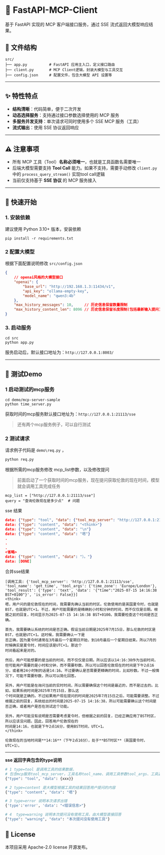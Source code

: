# 🚀 FastAPI-MCP-Client

基于 FastAPI 实现的 MCP 客户端接口服务，通过 SSE 流式返回大模型响应结果。

## 📁 文件结构

```
src/
├── app.py          # FastAPI 应用主入口，定义接口路由
├── client.py       # MCP Client逻辑，封装大模型与工具交互
├── config.json     # 配置文件，包含大模型 API 设置等
```

---

## ✨ 特性特点

- **结构清晰**：代码简单，便于二次开发
- **动态选择服务**：支持通过接口参数选择使用的 MCP 服务
- **多服务并发支持**：单次请求可同时使用多个 SSE MCP 服务（工具）
- **流式输出**：使用 SSE 协议返回响应

---

## ⚠️ 注意事项

- 所有 MCP 工具（Tool）**名称必须唯一**，也就是工具函数名需要唯一
- 后端大模型需要支持 **Tool Call** 能力。如果不支持，需要手动修改 `client.py` 中的 `process_query_stream()` 实现tool call逻辑
- 当前仅支持基于 **SSE 协议** 的 MCP 服务接入

---

## 🚀 快速开始

### 1. 安装依赖

建议使用 Python 3.10+ 版本，安装依赖

```
pip install -r requirements.txt
```

### 2 配置大模型

根据下面配置说明修改 `src/config.json`

```json
{
    // openai风格的大模型接口
    "openai": {
        "base_url": "http://192.168.1.3:11434/v1",
        "api_key": "ollama-empty-key",
        "model_name": "qwen3:4b"
    },
    "max_history_messages": 10,		// 历史信息保留数量限制
    "max_history_content_len": 8096	// 历史信息保留长度限制(包括最新输入提问)
}
```

### 3. 启动服务

```
cd src
python app.py
```

服务启动后，默认接口地址为：`http://127.0.0.1:8003/`

---

## 🧪 测试Demo

### 1 启动测试的mcp服务

```
cd demo/mcp-server-sample
python time_server.py
```

获取时间的mcp服务默认接口地址为：`http://127.0.0.1:21113/sse`

> 还有两个mcp服务例子，可以自行测试

### 2 测试请求

请求例子代码是 `demo\req.py` ，

```python
python req.py
```

根据所需的mcp服务修改 mcp_list参数，以及修改提问

> 前面启动了一个获取时间的mcp服务，现在提问获取伦敦的现在时间，模型就会调用工具完成任务

```
mcp_list = ["http://127.0.0.1:21113/sse"]
query = "查询伦敦现在是多少点"  # 问题
```

sse 结果

```json
data: {"type": "tool", "data": {"tool_mcp_server": "http://127.0.0.1:21113/sse", "tool_name": "get_time", "tool_args": {"time_zone": "Europe/London"}, "tool_result": {"type": "text", "data": "{\"time\":\"2025-07-15 14:16:38 BST+0100\"}", "is_error": false}}}
data: {"type": "content", "data": "<think>"}
data: {"type": "content", "data": "\n"}
data: {"type": "content", "data": "嗯"}
.
.
.
<省略>
data: {"type": "content", "data": "）。"}
data: [DONE]
```

合并sse结果

```
[调用工具: {'tool_mcp_server': 'http://127.0.0.1:21113/sse', 'tool_name': 'get_time', 'tool_args': {'time_zone': 'Europe/London'}, 'tool_result': {'type': 'text', 'data': '{"time":"2025-07-15 14:16:38 BST+0100"}', 'is_error': False}}]
<think>
嗯，用户问的是伦敦现在的时间，我需要先确认当前的时区。伦敦使用的是英国夏令时，也就是BST，也就是UTC+1。不过，用户可能需要的是精确到小时和分钟的时间，而不仅仅是日期。根据之前的回复，时间显示为2025-07-15 14:16:38 BST+0100。我需要检查这个时间是否正确。

首先，我需要确认系统的时间是否正确。假设当前日期是2025年7月15日，那么伦敦的时区是BST，也就是UTC+1。这时候，我需要确认一下是
否正确，因为夏令时通常在3月最后一个星期日开始，到10月最后一个星期日结束。所以7月的时候确实是夏令时，时间应该是UTC+1。那这个
时间看起来是对的。

然后，用户可能想要的是当前的时间，而不仅仅是日期。所以应该以14:16:38作为当前时间，但可能用户需要的是小时和分钟，而不需要秒数。所以可以回答伦敦现在的时间是下午2点16分，或者用24小时制的话是14:16。不过要确认是否需要更精确的时间，比如秒数。不过一般情况下，可能不需要秒数，所以可以简化回答。

另外，用户可能是在询问当前的实时时间，所以需要确保这个时间是最近的，而不是过去的。比如，如果系统时间是2025年7月15日，那么这
个时间就是正确的。不过如果用户现在提问的时间是2025年7月15日之后，可能需要调整。不过根据之前的回复，系统给出的时间是2025-07-15 14:16:38，所以可能需要确认这个时间是否正确，或者用户是否在测试这个功能。

另外，用户可能没有说明是否需要考虑夏令时，但根据之前的回复，已经正确应用了BST时区，所以应该没问题。因此，回答用户伦敦现在的
时间是14:16，也就是下午2点16分，使用BST时间，UTC+1。
</think>

伦敦现在的当地时间是**14:16**（下午2点16分），处于**BST时区**（英国夏令时，UTC+1）。
```

---

**sse 返回字典包含的type说明**

```python
# 1 type=tool 是调用工具的结果数据，
# 包含mcp服务tool_mcp_server，工具名称tool_name、调用工具参数tool_args、工具返回结果tool_result、工具是否调用出错is_error
{"type": "tool", "data": {xxx}}

# 2 type=content 是大模型根据工具的结果回答用户提问的内容
{"type": "content", "data": "嗯"}

# 3 type=error 说明本次请求出错
{'type':'error', 'data': "<错误信息>"}

# 4  type=warning 说明本次提问没有使用工具，由大模型直接回答
{"type": "warning", "data": "本次提问没有使用工具"}
```

## 📄 License

本项目采用 Apache-2.0 license 开源发布。
